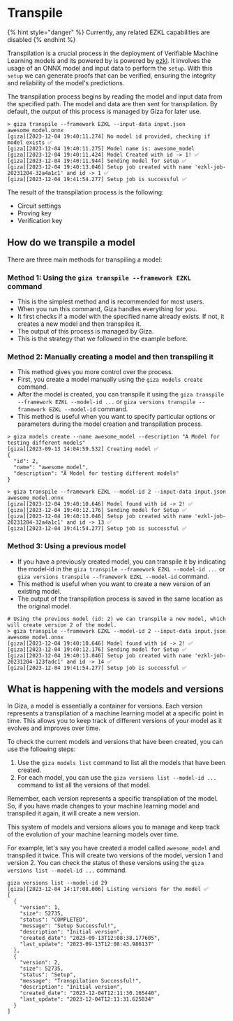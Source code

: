 # Transpile

{% hint style="danger" %}
Currently, any related EZKL capabilities are disabled
{% endhint %}

Transpilation is a crucial process in the deployment of Verifiable Machine Learning models and its powered by is powered by [ezkl](https://github.com/zkonduit/ezkl). It involves the usage of an ONNX model and input data to perform the `setup`. With this `setup` we can generate proofs that can be verified, ensuring the integrity and reliability of the model's predictions.

The transpilation process begins by reading the model and input data from the specified path. The model and data are then sent for transpilation. By default, the output of this process is managed by Giza for later use.

```console
> giza transpile --framework EZKL --input-data input.json awesome_model.onnx
[giza][2023-12-04 19:40:11.274] No model id provided, checking if model exists ✅ 
[giza][2023-12-04 19:40:11.275] Model name is: awesome_model
[giza][2023-12-04 19:40:11.424] Model Created with id -> 1! ✅ 
[giza][2023-12-04 19:40:11.944] Sending model for setup ✅ 
[giza][2023-12-04 19:40:13.046] Setup job created with name 'ezkl-job-20231204-32a4a1c1' and id -> 1 ✅
[giza][2023-12-04 19:41:54.277] Setup job is successful ✅
```

The result of the transpilation process is the following:

* Circuit settings
* Proving key
* Verification key

## How do we transpile a model

There are three main methods for transpiling a model:

### **Method 1: Using the `giza transpile --framework EZKL` command**

* This is the simplest method and is recommended for most users.
* When you run this command, Giza handles everything for you.
* It first checks if a model with the specified name already exists. If not, it creates a new model and then transpiles it.
* The output of this process is managed by Giza.
* This is the strategy that we followed in the example before.

### **Method 2: Manually creating a model and then transpiling it**

* This method gives you more control over the process.
* First, you create a model manually using the `giza models create` command.
* After the model is created, you can transpile it using the `giza transpile --framework EZKL --model-id ...` or `giza versions transpile --framework EZKL --model-id` command.
* This method is useful when you want to specify particular options or parameters during the model creation and transpilation process.

```console
> giza models create --name awesome_model --description "A Model for testing different models"
[giza][2023-09-13 14:04:59.532] Creating model ✅ 
{
  "id": 2,
  "name": "awesome_model",
  "description": "A Model for testing different models"
}
```

```console
> giza transpile --framework EZKL --model-id 2 --input-data input.json awesome_model.onnx
[giza][2023-12-04 19:40:10.646] Model found with id -> 2! ✅
[giza][2023-12-04 19:40:12.176] Sending model for Setup ✅ 
[giza][2023-12-04 19:40:13.046] Setup job created with name 'ezkl-job-20231204-32a4a1c1' and id -> 13 ✅
[giza][2023-12-04 19:41:54.277] Setup job is successful ✅
```

### **Method 3: Using a previous model**

* If you have a previously created model, you can transpile it by indicating the model-id in the `giza transpile --framework EZKL --model-id ...` or `giza versions transpile --framework EZKL --model-id` command.
* This method is useful when you want to create a new version of an existing model.
* The output of the transpilation process is saved in the same location as the original model.

```console
# Using the previous model (id: 2) we can transpile a new model, which will create version 2 of the model.
> giza transpile --framework EZKL --model-id 2 --input-data input.json awesome_model.onnx
[giza][2023-12-04 19:40:10.646] Model found with id -> 2! ✅
[giza][2023-12-04 19:40:12.176] Sending model for Setup ✅ 
[giza][2023-12-04 19:40:13.046] Setup job created with name 'ezkl-job-20231204-123fadc1' and id -> 14 ✅
[giza][2023-12-04 19:41:54.277] Setup job is successful ✅
```

## What is happening with the models and versions

In Giza, a model is essentially a container for versions. Each version represents a transpilation of a machine learning model at a specific point in time. This allows you to keep track of different versions of your model as it evolves and improves over time.

To check the current models and versions that have been created, you can use the following steps:

1. Use the `giza models list` command to list all the models that have been created.
2. For each model, you can use the `giza versions list --model-id ...` command to list all the versions of that model.

Remember, each version represents a specific transpilation of the model. So, if you have made changes to your machine learning model and transpiled it again, it will create a new version.

This system of models and versions allows you to manage and keep track of the evolution of your machine learning models over time.

For example, let's say you have created a model called `awesome_model` and transpiled it twice. This will create two versions of the model, version 1 and version 2. You can check the status of these versions using the `giza versions list --model-id ...` command.

```console
giza versions list --model-id 29
[giza][2023-12-04 14:17:08.006] Listing versions for the model ✅ 
[
  {
    "version": 1,
    "size": 52735,
    "status": "COMPLETED",
    "message": "Setup Successful!",
    "description": "Initial version",
    "created_date": "2023-09-13T12:08:38.177605",
    "last_update": "2023-09-13T12:08:43.986137"
  },
  {
    "version": 2,
    "size": 52735,
    "status": "Setup",
    "message": "Transpilation Successful!",
    "description": "Initial version",
    "created_date": "2023-12-04T12:11:30.165440",
    "last_update": "2023-12-04T12:11:31.625834"
  }
]
```
